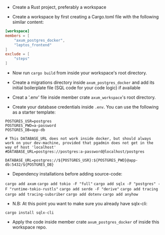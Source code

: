 - Create a Rust project, preferably a workspace

- Create a workspace by first creating a Cargo.toml file with the following similar content:

```toml
[workspace]
members = [
    "axum_postgres_docker",
    "leptos_frontend"
]
exclude = [
    "steps"
]
```

- Now run `cargo build` from inside your workspace's root directory.

- Create a migrations directory inside `axum_postgres_docker` and add its initial boilerplate file (SQL code for your code logic) if available

- Creat a '.env' file inside member crate `axum_workspace`'s root directory.

- Create your database credentials inside `.env`. You can use the following as a starter template:

```.env
POSTGRES_USR=postgres
POSTGRES_PWD=a-password
POSTGRES_DB=app-db

# This DATABASE_URL does not work inside docker, but should always work on your dev-machine, provided that pgadmin does not get in the way of host 'localhost'
#DATABASE_URL=postgres://postgres:a-password@localhost/postgres

DATABASE_URL=postgres://${POSTGRES_USR}:${POSTGRES_PWD}@app-db:5432/${POSTGRES_DB}
```

- Dependency installations before adding source-code:

`cargo add axum`
`cargo add tokio -F "full"`
`cargo add sqlx -F "postgres" -F "runtime-tokio-rustls"`
`cargo add serde -F "derive"`
`cargo add tracing`
`cargo add tracing-subsriber`
`cargo add dotenv`
`cargo add anyhow`

- N.B: At this point you want to make sure you already have sqlx-cli:

`cargo install sqlx-cli`

- Apply the code inside member crate `axum_postgres_docker` of inside this workspace repo.
